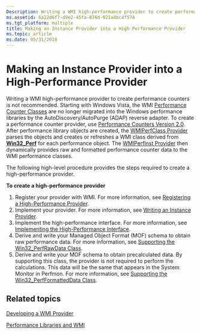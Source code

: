 ```yaml
---
Description: Writing a WMI high-performance provider to create performance counters is not recommended.
ms.assetid: 6a22d6f7-d9e2-45fa-876d-921a4bc4f574
ms.tgt_platform: multiple
title: Making an Instance Provider into a High-Performance Provider
ms.topic: article
ms.date: 05/31/2018
---
```


# Making an Instance Provider into a High-Performance Provider

Writing a WMI high-performance provider to create performance counters is not recommended. Starting with Windows Vista, the WMI [Performance Counter Classes](https://docs.microsoft.com/windows/desktop/CIMWin32Prov/performance-counter-classes) are no longer migrated into the Windows performance libraries by the AutoDiscovery/AutoPurge (ADAP) reverse adapter. To create a performance counter provider, use [Performance Counters Version 2.0](https://docs.microsoft.com/windows/desktop/PerfCtrs/performance-counters-portal). After performance library objects are created, the [WMIPerfClass Provider](wmiperfclass-provider.md) parses the objects and creates or refreshes a WMI class derived from [**Win32\_Perf**](https://docs.microsoft.com/windows/desktop/CIMWin32Prov/win32-perf) for each performance object. The [WMIPerfInst Provider](wmiperfinst-provider.md) then dynamically provides raw and formatted performance counter data to the WMI performance classes.

The following high-level procedure provides the steps required to create a high-performance provider.

**To create a high-performance provider**

1.  Register your provider with WMI. For more information, see [Registering a High-Performance Provider](registering-a-high-performance-provider.md).
2.  Implement your provider. For more information, see [Writing an Instance Provider](writing-an-instance-provider.md).
3.  Implement the high-performance interface. For more information, see [Implementing the High-Performance Interface](implementing-the-high-performance-interface.md).
4.  Derive and write your Managed Object Format (MOF) schema to obtain raw performance data. For more information, see [Supporting the Win32\_PerfRawData Class](supporting-the-win32-perfrawdata-class.md).
5.  Derive and write your MOF schema to obtain precalculated data. By supporting this class, the provider is not required to perform the calculations. This data will be the same that appears in the System Monitor in Perfmon. For more information, see [Supporting the Win32\_PerfFormattedData Class](supporting-the-win32-perfformatteddata-class.md).

## Related topics

<dl> <dt>

[Developing a WMI Provider](developing-a-wmi-provider.md)
</dt> <dt>

[Performance Libraries and WMI](performance-libraries-and-wmi.md)
</dt> </dl>

 

 



